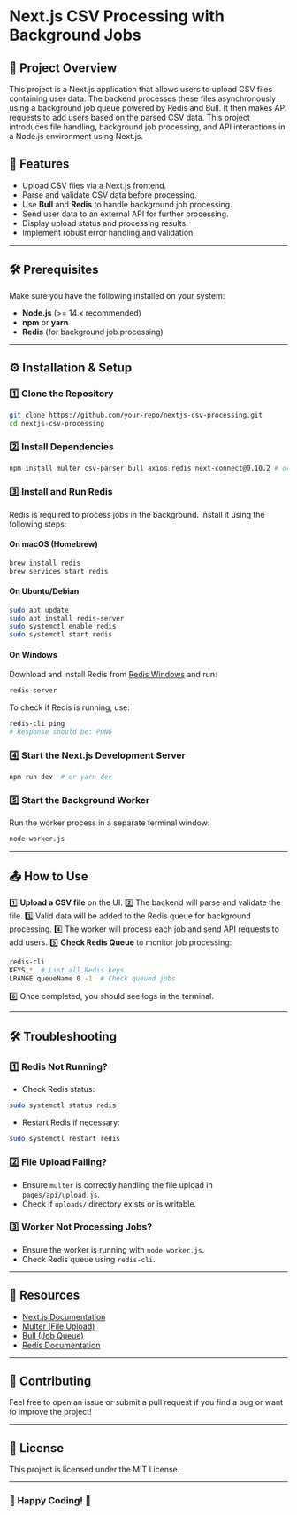# Next.js CSV Processing with Background Jobs

## 📌 Project Overview
This project is a Next.js application that allows users to upload CSV files containing user data. The backend processes these files asynchronously using a background job queue powered by Redis and Bull. It then makes API requests to add users based on the parsed CSV data. This project introduces file handling, background job processing, and API interactions in a Node.js environment using Next.js.

## 🚀 Features
- Upload CSV files via a Next.js frontend.
- Parse and validate CSV data before processing.
- Use **Bull** and **Redis** to handle background job processing.
- Send user data to an external API for further processing.
- Display upload status and processing results.
- Implement robust error handling and validation.

---



## 🛠️ Prerequisites
Make sure you have the following installed on your system:
- **Node.js** (>= 14.x recommended)
- **npm** or **yarn**
- **Redis** (for background job processing)

---

## ⚙️ Installation & Setup

### 1️⃣ Clone the Repository
```bash
git clone https://github.com/your-repo/nextjs-csv-processing.git
cd nextjs-csv-processing
```

### 2️⃣ Install Dependencies
```bash
npm install multer csv-parser bull axios redis next-connect@0.10.2 # or yarn install
```

### 3️⃣ Install and Run Redis
Redis is required to process jobs in the background. Install it using the following steps:

#### **On macOS (Homebrew)**
```bash
brew install redis
brew services start redis
```

#### **On Ubuntu/Debian**
```bash
sudo apt update
sudo apt install redis-server
sudo systemctl enable redis
sudo systemctl start redis
```

#### **On Windows**
Download and install Redis from [Redis Windows](https://github.com/microsoftarchive/redis/releases) and run:
```powershell
redis-server
```

To check if Redis is running, use:
```bash
redis-cli ping
# Response should be: PONG
```



### 4️⃣ Start the Next.js Development Server
```bash
npm run dev  # or yarn dev
```

### 5️⃣ Start the Background Worker
Run the worker process in a separate terminal window:
```bash
node worker.js
```

---

## 📤 How to Use
1️⃣ **Upload a CSV file** on the UI.
2️⃣ The backend will parse and validate the file.
3️⃣ Valid data will be added to the Redis queue for background processing.
4️⃣ The worker will process each job and send API requests to add users.
5️⃣ **Check Redis Queue** to monitor job processing:
```bash
redis-cli
KEYS *  # List all Redis keys
LRANGE queueName 0 -1  # Check queued jobs
```
6️⃣ Once completed, you should see logs in the terminal.

---

## 🛠️ Troubleshooting
### 1️⃣ Redis Not Running?
- Check Redis status:
```bash
sudo systemctl status redis
```
- Restart Redis if necessary:
```bash
sudo systemctl restart redis
```

### 2️⃣ File Upload Failing?
- Ensure `multer` is correctly handling the file upload in `pages/api/upload.js`.
- Check if `uploads/` directory exists or is writable.

### 3️⃣ Worker Not Processing Jobs?
- Ensure the worker is running with `node worker.js`.
- Check Redis queue using `redis-cli`.

---

## 🔗 Resources
- [Next.js Documentation](https://nextjs.org/docs)
- [Multer (File Upload)](https://github.com/expressjs/multer)
- [Bull (Job Queue)](https://github.com/OptimalBits/bull)
- [Redis Documentation](https://redis.io/docs/)

---

## 🤝 Contributing
Feel free to open an issue or submit a pull request if you find a bug or want to improve the project!

---

## 📜 License
This project is licensed under the MIT License.

---

### 🎯 Happy Coding! 🚀

